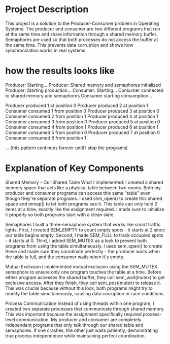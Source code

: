 # Project Description

This project is a solution to the Producer-Consumer problem in Operating Systems. The producer and consumer are two different programs 
that run at the same time and share information through a shared memory buffer. Semaphores are used so that both processes do not access the buffer 
at the same time. This prevents data corruption and shows how synchronization works in real systems.

# how the results looks like 
Producer: Starting...
Producer: Shared memory and semaphores initialized
Producer: Starting production...
Consumer: Starting...
Consumer connected to shared memory and semaphores
Consumer starting consumption...

Producer produced 1 at position 0
Producer produced 2 at position 1
Consumer consumed 1 from position 0
Producer produced 3 at position 0
Consumer consumed 2 from position 1
Producer produced 4 at position 1
Consumer consumed 3 from position 0
Producer produced 5 at position 0
Consumer consumed 4 from position 1
Producer produced 6 at position 1
Consumer consumed 5 from position 0
Producer produced 7 at position 0
Consumer consumed 6 from position 1

... (this pattern continues forever until I stop the programs)

# Explanation of Key Components

Shared Memory - Our Shared Table
What I implemented: I created a shared memory space that acts like a physical table between two rooms. Both my producer 
and consumer programs can access this same "table" even though they're separate programs. I used shm_open() to create this shared space 
and mmap() to let both programs see it. This table can only hold 2 items at a time, exactly like the assignment required. I made sure to initialize
it properly so both programs start with a clean slate.

Semaphores
 I built a three-semaphore system that works like smart traffic lights. First, I created SEM_EMPTY to count empty spots - 
 it starts at 2 since our table begins empty. Second, I made SEM_FULL to track occupied spots - it starts at 0. Third, I added SEM_MUTEX as a
 lock to prevent both programs from using the table simultaneously. I used sem_open() to create these and made sure they coordinate perfectly - 
 the producer waits when the table is full, and the consumer waits when it's empty.

 Mutual Exclusion 
i implemented mutual exclusion using the SEM_MUTEX semaphore to ensure only one program touches the table at a time. Before either program accesses
the shared buffer, they call sem_wait(mutex) to get exclusive access. After they finish, they call sem_post(mutex) to release it.
This was crucial because without this lock, both programs might try to modify the table simultaneously, causing data corruption or race conditions.

Process Communication
 Instead of using threads within one program, I created two separate processes that communicate through shared memory.
 This was important because the assignment specifically required process-level communication. My producer and consumer are completely independent programs 
 that only talk through our shared table and semaphores. If one crashes, the other just waits patiently, demonstrating true process independence while maintaining perfect coordination.
